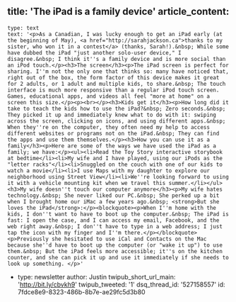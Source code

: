 title: 'The iPad is a family device'
article_content:
  -
    type: text
    text: '<p>As a Canadian, I was lucky enough to get an iPad early (at the beginning of May), <a href="http://sarahjackson.ca">thanks to my sister, who won it in a contest</a> (thanks, Sarah!).&nbsp; While some have dubbed the iPad "just another solo-user device," I disagree.&nbsp; I think it''s a family device and is more social than an iPod touch.</p><h3>The screen</h3><p>The iPad screen is perfect for sharing. I''m not the only one that thinks so: many have noticed that, right out of the box, the form factor of this device makes it great for 2 adults, or 1 adult and multiple kids, to share.&nbsp; The touch interface is much more responsive than a regular iPod touch screen. Games, educational apps, and videos all feel "more at home" on a screen this size.</p><p><br></p><h3>Kids get it</h3><p>How long did it take to teach the kids how to use the iPad?&nbsp; Zero seconds.&nbsp; They picked it up and immediately knew what to do with it: swiping across the screen, clicking on icons, and using different apps.&nbsp; When they''re on the computer, they often need my help to access different websites or programs not on the iPad.&nbsp; They can find the apps and use them themselves.</p><h3>How you can use it as a family</h3><p>Here are some of the ways we have used the iPad as a family; we have:</p><ul><li>Read the Toy Story interactive storybook at bedtime</li><li>My wife and I have played, using our iPods as the "letter racks"</li><li>Snuggled on the couch with one of our kids to watch a movie</li><li>I use Maps with my daughter to explore our neighborhood using Street View</li><li>We''re looking forward to using it with a vehicle mounting kit when we travel this summer.</li></ul><h3>My wife doesn''t touch our computer anymore</h3><p>My wife hates technology.&nbsp; She never liked our PC.&nbsp; She perked up a bit when I brought home our iMac a few years ago.&nbsp; <strong>But she loves the iPad</strong>:</p><blockquote><p>When I''m home with the kids, I don''t want to have to boot up the computer.&nbsp; The iPad is fast: I open the case, and I can access my email, Facebook, and the web right away.&nbsp; I don''t have to type in a web address; I just tap the icon with my finger and I''m there.</p></blockquote><p>Previously she hesitated to use iCal and Contacts on the Mac because she''d have to boot up the computer (or "wake it up") to use them.&nbsp; But the iPad feels more accessible; it''s on the kitchen counter, and she can pick it up and use it immediately if she needs to look up something. </p>'
  -
    type: newsletter
author: Justin
twipub_short_url_main: 'http://bit.ly/cbvkh9'
twipub_tweeted: '1'
dsq_thread_id: '527158557'
id: 7fdce8e9-8323-486b-8b7e-ae29fc5d3b80
